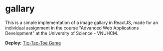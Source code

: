 # gallary

This is a simple implementation of a image gallary in ReactJS, made for an individual assignment in the course "Advanced Web Applications Development" at the University of Science - VNUHCM.

**Deploy:** [Tic-Tac-Toe Game](https://hcmus-awad-ia02.netlify.app/)